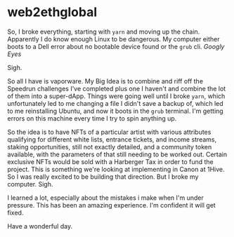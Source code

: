 # web2ethglobal
So,
I broke everything,
starting with `yarn` and moving up the chain.
Apparently I do know enough Linux to be dangerous.
My computer either boots to a Dell error about no bootable device found or the `grub` cli.
*Googly Eyes*

Sigh.

So all I have is vaporware.
My Big Idea is to combine and riff off the Speedrun challenges I've completed 
plus one I haven't and combine the lot of them into a super-dApp.
Things were going well until I broke `yarn`,
which unfortunately led to me changing a file I didn't save a backup of,
which led to me reinstalling Ubuntu,
and now it boots in the `grub` terminal.
I'm getting errors on this machine every time I try to spin anything up.

So the idea is to have NFTs of a particular artist with various attributes 
qualifying for different white lists, entrance tickets, and income streams,
staking opportunities, still not exactly detailed, and a community token available,
with the parameters of that still needing to be worked out.
Certain exclusive NFTs would be sold with a Harberger Tax in order to fund the project.
This is something we're looking at implementing in Canon at 1Hive.
So I was really excited to be building that direction.
But I broke my computer.
Sigh.

I learned a lot, especially about the mistakes i make when I'm under pressure.
This has been an amazing experience.
I'm confident it will get fixed.

Have a wonderful day.

